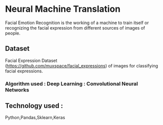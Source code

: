 # Neural Machine Translation
Facial Emotion Recognition is the working of a machine to train itself or recognizing the facial expression from different sources of images of people.
## Dataset  
Facial Expression Dataset (https://github.com/muxspace/facial_expressions) of images for classifying facial expressions.
### Algorithm used : Deep Learning : Convolutional Neural Networks
## Technology used : 
Python,Pandas,Sklearn,Keras

